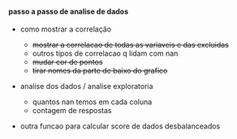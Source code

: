 #### passo a passo de analise de dados
* como mostrar a correlação
  * ~~mostrar a correlacao de todas as variaveis e das excluidas~~
  * outros tipos de correlacao q lidam com nan
  * ~~mudar cor de pontos~~
  * ~~tirar nomes da parte de baixo do grafico~~

* analise dos dados / analise exploratoria
  * quantos nan temos em cada coluna
  * contagem de respostas

* outra funcao para calcular score de dados desbalanceados